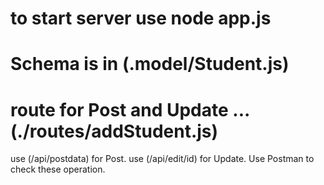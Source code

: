 # to start server use  node app.js
# Schema is in (.model/Student.js)
# route for Post and Update ...(./routes/addStudent.js)
use (/api/postdata) for Post.
use (/api/edit/id) for Update.
Use Postman to check these operation.